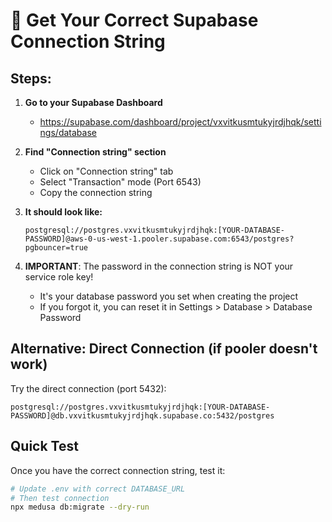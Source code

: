 # 🔧 Get Your Correct Supabase Connection String

## Steps:

1. **Go to your Supabase Dashboard**
   - https://supabase.com/dashboard/project/vxvitkusmtukyjrdjhqk/settings/database

2. **Find "Connection string" section**
   - Click on "Connection string" tab
   - Select "Transaction" mode (Port 6543)
   - Copy the connection string

3. **It should look like:**
   ```
   postgresql://postgres.vxvitkusmtukyjrdjhqk:[YOUR-DATABASE-PASSWORD]@aws-0-us-west-1.pooler.supabase.com:6543/postgres?pgbouncer=true
   ```

4. **IMPORTANT**: The password in the connection string is NOT your service role key!
   - It's your database password you set when creating the project
   - If you forgot it, you can reset it in Settings > Database > Database Password

## Alternative: Direct Connection (if pooler doesn't work)

Try the direct connection (port 5432):
```
postgresql://postgres.vxvitkusmtukyjrdjhqk:[YOUR-DATABASE-PASSWORD]@db.vxvitkusmtukyjrdjhqk.supabase.co:5432/postgres
```

## Quick Test

Once you have the correct connection string, test it:
```bash
# Update .env with correct DATABASE_URL
# Then test connection
npx medusa db:migrate --dry-run
```